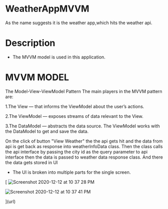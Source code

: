 # WeatherAppMVVM
As the name suggests it is the weather app,which hits the weather api.

# Description

* The MVVM model is used in this application.
# MVVM MODEL
The Model-View-ViewModel Pattern
The main players in the MVVM pattern are:

1.The View — that informs the ViewModel about the user’s actions.

2.The ViewModel — exposes streams of data relevant to the View.

3.The DataModel — abstracts the data source. The ViewModel works with the DataModel to get and save the data.

On the click of button "View Weather" the the api gets hit and the data from api is get back as response into weatherInfoData class.
Then the class calls the api interface by passing the city id as the query parameter to api interface then the data is passed to weather data response class.
And there the data gets stored in UI

* The UI is broken into multiple parts for the single screen.

[
![Screenshot 2020-12-12 at 10 37 28 PM](https://user-images.githubusercontent.com/38380683/101991781-e523e400-3cd4-11eb-847c-42b42fa076a7.png)


![Screenshot 2020-12-12 at 10 37 41 PM](https://user-images.githubusercontent.com/38380683/101991783-e81ed480-3cd4-11eb-8235-28132c0e59e6.png)

](url)
